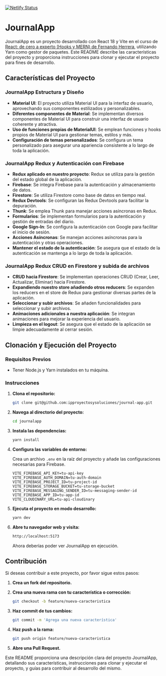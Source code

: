 [![Netlify Status](https://api.netlify.com/api/v1/badges/2e5e6728-3aae-40cb-ad6a-9c41bc4e03a8/deploy-status)](https://app.netlify.com/sites/journal-app-ipproyectosysoluciones/deploys)

# JournalApp

JournalApp es un proyecto desarrollado con React 18 y Vite en el curso de [React: de cero a experto (Hooks y MERN) de Fernando Herrera](https://www.udemy.com/share/103dsU3@EL7dDbJv4ZCT0yrx_xOQSCDUDf17kCQCUsw0L-b4I65HSBMzL1-YuSDr3pai9BBX/), utilizando Yarn como gestor de paquetes. Este README describe las características del proyecto y proporciona instrucciones para clonar y ejecutar el proyecto para fines de desarrollo.

## Características del Proyecto

### JournalApp Estructura y Diseño

- **Material UI**: El proyecto utiliza Material UI para la interfaz de usuario, aprovechando sus componentes estilizados y personalizables.
- **Diferentes componentes de Material**: Se implementan diversos componentes de Material UI para construir una interfaz de usuario coherente y atractiva.
- **Uso de funciones propias de MaterialUI**: Se emplean funciones y hooks propios de Material UI para gestionar temas, estilos y más.
- **Configuración de temas personalizados**: Se configura un tema personalizado para asegurar una apariencia consistente a lo largo de toda la aplicación.

### JournalApp Redux y Autenticación con Firebase

- **Redux aplicado en nuestro proyecto**: Redux se utiliza para la gestión del estado global de la aplicación.
- **Firebase**: Se integra Firebase para la autenticación y almacenamiento de datos.
- **Firestore**: Se utiliza Firestore como base de datos en tiempo real.
- **Redux Devtools**: Se configuran las Redux Devtools para facilitar la depuración.
- **Thunk**: Se emplea Thunk para manejar acciones asíncronas en Redux.
- **Formularios**: Se implementan formularios para la autenticación y gestión de entradas del diario.
- **Google Sign-In**: Se configura la autenticación con Google para facilitar el inicio de sesión.
- **Acciones Asíncronas**: Se manejan acciones asíncronas para la autenticación y otras operaciones.
- **Mantener el estado de la autenticación**: Se asegura que el estado de la autenticación se mantenga a lo largo de toda la aplicación.

### JournalApp Redux CRUD en Firestore y subida de archivos

- **CRUD hacia Firestore**: Se implementan operaciones CRUD (Crear, Leer, Actualizar, Eliminar) hacia Firestore.
- **Expandiendo nuestro store añadiendo otros reducers**: Se expanden los reducers en el store de Redux para gestionar diversas partes de la aplicación.
- **Seleccionar y subir archivos**: Se añaden funcionalidades para seleccionar y subir archivos.
- **Animaciones adicionales a nuestra aplicación**: Se integran animaciones para mejorar la experiencia del usuario.
- **Limpieza en el logout**: Se asegura que el estado de la aplicación se limpie adecuadamente al cerrar sesión.

## Clonación y Ejecución del Proyecto

### Requisitos Previos

- Tener Node.js y Yarn instalados en tu máquina.

### Instrucciones

1. **Clona el repositorio:**

   ```bash
   git clone git@github.com:ipproyectosysoluciones/journal-app.git
   ```

2. **Navega al directorio del proyecto:**

   ```bash
   cd journalapp
   ```

3. **Instala las dependencias:**

   ```bash
   yarn install
   ```

4. **Configura las variables de entorno:**

   Crea un archivo `.env` en la raíz del proyecto y añade las configuraciones necesarias para Firebase.

   ```env
   VITE_FIREBASE_API_KEY=tu-api-key
   VITE_FIREBASE_AUTH_DOMAIN=tu-auth-domain
   VITE_FIREBASE_PROJECT_ID=tu-project-id
   VITE_FIREBASE_STORAGE_BUCKET=tu-storage-bucket
   VITE_FIREBASE_MESSAGING_SENDER_ID=tu-messaging-sender-id
   VITE_FIREBASE_APP_ID=tu-app-id
   VITE_CLOUDINARY_URL=tu-api-cloudinary
   ```

5. **Ejecuta el proyecto en modo desarrollo:**

   ```bash
   yarn dev
   ```

6. **Abre tu navegador web y visita:**

   ```bash
   http://localhost:5173
   ```

   Ahora deberías poder ver JournalApp en ejecución.

## Contribución

Si deseas contribuir a este proyecto, por favor sigue estos pasos:

1. **Crea un fork del repositorio.**
2. **Crea una nueva rama con tu característica o corrección:**

   ```bash
   git checkout -b feature/nueva-caracteristica
   ```

3. **Haz commit de tus cambios:**

   ```bash
   git commit -m 'Agrega una nueva característica'
   ```

4. **Haz push a la rama:**

   ```bash
   git push origin feature/nueva-caracteristica
   ```

5. **Abre una Pull Request.**

Este README proporciona una descripción clara del proyecto JournalApp, detallando sus características, instrucciones para clonar y ejecutar el proyecto, y guías para contribuir al desarrollo del mismo.

